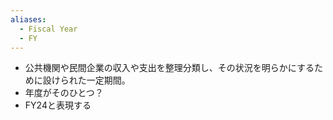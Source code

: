 ```yaml
---
aliases:
  - Fiscal Year
  - FY
---
```

- 公共機関や民間企業の収入や支出を整理分類し、その状況を明らかにするために設けられた一定期間。
- 年度がそのひとつ？
- FY24と表現する